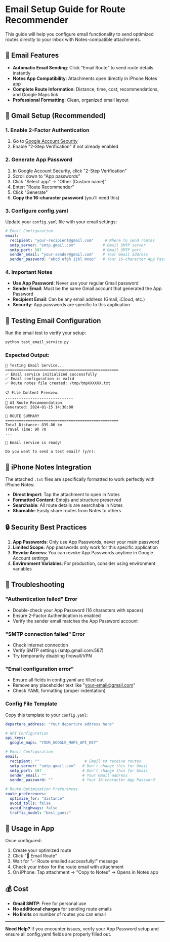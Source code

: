 # Email Setup Guide for Route Recommender

This guide will help you configure email functionality to send optimized routes directly to your inbox with Notes-compatible attachments.

## 📧 Email Features

- **Automatic Email Sending**: Click "Email Route" to send route details instantly
- **Notes App Compatibility**: Attachments open directly in iPhone Notes app
- **Complete Route Information**: Distance, time, cost, recommendations, and Google Maps link
- **Professional Formatting**: Clean, organized email layout

## 🔧 Gmail Setup (Recommended)

### 1. Enable 2-Factor Authentication
1. Go to [Google Account Security](https://myaccount.google.com/security)
2. Enable "2-Step Verification" if not already enabled

### 2. Generate App Password
1. In Google Account Security, click "2-Step Verification"
2. Scroll down to "App passwords"
3. Click "Select app" → "Other (Custom name)"
4. Enter: "Route Recommender"
5. Click "Generate"
6. **Copy the 16-character password** (you'll need this)

### 3. Configure config.yaml

Update your `config.yaml` file with your email settings:

```yaml
# Email Configuration
email:
  recipient: "your-recipient@gmail.com"     # Where to send routes
  smtp_server: "smtp.gmail.com"            # Gmail SMTP server
  smtp_port: 587                           # Gmail SMTP port
  sender_email: "your-sender@gmail.com"    # Your Gmail address
  sender_password: "abcd efgh ijkl mnop"   # Your 16-character App Password
```

### 4. Important Notes

- **Use App Password**: Never use your regular Gmail password
- **Sender Email**: Must be the same Gmail account that generated the App Password
- **Recipient Email**: Can be any email address (Gmail, iCloud, etc.)
- **Security**: App passwords are specific to this application

## 🧪 Testing Email Configuration

Run the email test to verify your setup:

```bash
python test_email_service.py
```

### Expected Output:
```
🧪 Testing Email Service...
==================================================
✅ Email service initialized successfully
✅ Email configuration is valid
✅ Route notes file created: /tmp/tmpXXXXXX.txt

📋 File Content Preview:
------------------------------
📍 AI Route Recommendation
Generated: 2024-01-15 14:30:00

🚗 ROUTE SUMMARY
==================================================
Total Distance: 839.86 km
Travel Time: 9h 7m
...

🚀 Email service is ready!

Do you want to send a test email? (y/n):
```

## 📱 iPhone Notes Integration

The attached `.txt` files are specifically formatted to work perfectly with iPhone Notes:

- **Direct Import**: Tap the attachment to open in Notes
- **Formatted Content**: Emojis and structure preserved
- **Searchable**: All route details are searchable in Notes
- **Shareable**: Easily share routes from Notes to others

## 🔒 Security Best Practices

1. **App Passwords**: Only use App Passwords, never your main password
2. **Limited Scope**: App passwords only work for this specific application
3. **Revoke Access**: You can revoke App Passwords anytime in Google Account settings
4. **Environment Variables**: For production, consider using environment variables

## 🚨 Troubleshooting

### "Authentication failed" Error
- Double-check your App Password (16 characters with spaces)
- Ensure 2-Factor Authentication is enabled
- Verify the sender email matches the App Password account

### "SMTP connection failed" Error
- Check internet connection
- Verify SMTP settings (smtp.gmail.com:587)
- Try temporarily disabling firewall/VPN

### "Email configuration error" 
- Ensure all fields in config.yaml are filled out
- Remove any placeholder text like "your-email@gmail.com"
- Check YAML formatting (proper indentation)

### Config File Template

Copy this template to your `config.yaml`:

```yaml
departure_address: "Your departure address here"

# API Configuration
api_keys:
  google_maps: "YOUR_GOOGLE_MAPS_API_KEY"

# Email Configuration
email:
  recipient: ""                    # Email to receive routes
  smtp_server: "smtp.gmail.com"   # Don't change this for Gmail
  smtp_port: 587                  # Don't change this for Gmail  
  sender_email: ""                # Your Gmail address
  sender_password: ""             # Your 16-character App Password

# Route Optimization Preferences
route_preferences:
  optimize_for: "distance"
  avoid_tolls: false
  avoid_highways: false
  traffic_model: "best_guess"
```

## 🎯 Usage in App

Once configured:

1. Create your optimized route
2. Click "📧 Email Route" 
3. Wait for "✅ Route emailed successfully!" message
4. Check your inbox for the route email with attachment
5. On iPhone: Tap attachment → "Copy to Notes" → Opens in Notes app

## 💰 Cost

- **Gmail SMTP**: Free for personal use
- **No additional charges** for sending route emails
- **No limits** on number of routes you can email

---

**Need Help?** If you encounter issues, verify your App Password setup and ensure all config.yaml fields are properly filled out. 